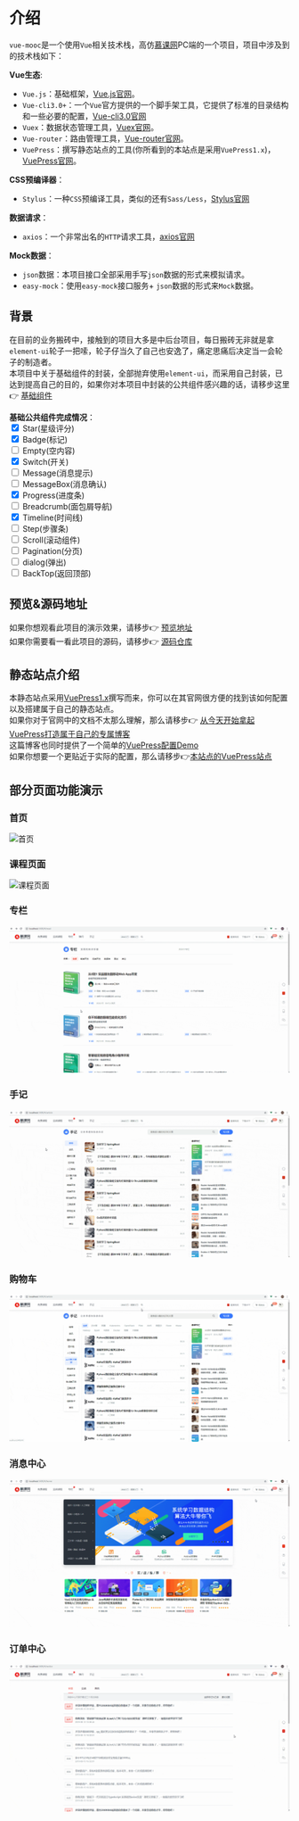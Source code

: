 # 介绍
`vue-mooc`是一个使用`Vue`相关技术栈，高仿[慕课网](https://www.imooc.com/)PC端的一个项目，项目中涉及到的技术栈如下：

**Vue生态**:
* `Vue.js`：基础框架，[Vue.js官网](https://cn.vuejs.org/)。
* `Vue-cli3.0+`：一个`Vue`官方提供的一个脚手架工具，它提供了标准的目录结构和一些必要的配置，[Vue-cli3.0官网](https://cli.vuejs.org/zh/)
* `Vuex`：数据状态管理工具，[Vuex官网](https://vuex.vuejs.org/)。
* `Vue-router`：路由管理工具，[Vue-router官网](https://router.vuejs.org/)。
* `VuePress`：撰写静态站点的工具(你所看到的本站点是采用`VuePress1.x`)，[VuePress官网](https://v1.vuepress.vuejs.org/)。

**CSS预编译器**：
* `Stylus`：一种`CSS`预编译工具，类似的还有`Sass/Less`，[Stylus官网](https://www.zhangxinxu.com/jq/stylus/)

**数据请求**：
* `axios`：一个非常出名的`HTTP`请求工具，[axios官网](http://www.axios-js.com/)

**Mock数据**：
* `json`数据：本项目接口全部采用手写`json`数据的形式来模拟请求。
* `easy-mock`：使用`easy-mock`接口服务+ `json`数据的形式来`Mock`数据。

## 背景
在目前的业务搬砖中，接触到的项目大多是中后台项目，每日搬砖无非就是拿`element-ui`轮子一把嗦，轮子仔当久了自己也安逸了，痛定思痛后决定当一会轮子的制造者。<br/>
本项目中关于基础组件的封装，全部抛弃使用`element-ui`，而采用自己封装，已达到提高自己的目的，如果你对本项目中封装的公共组件感兴趣的话，请移步这里:point_right: [基础组件](/base/)

**基础公共组件完成情况**：<br/>
<input type="checkbox" checked/> Star(星级评分) <br/>
<input type="checkbox" checked/> Badge(标记)<br/>
<input type="checkbox"/> Empty(空内容)<br/>
<input type="checkbox" checked/> Switch(开关)<br/>
<input type="checkbox"/> Message(消息提示)<br/>
<input type="checkbox"/> MessageBox(消息确认)<br/>
<input type="checkbox" checked /> Progress(进度条)<br/>
<input type="checkbox"/> Breadcrumb(面包屑导航)<br/>
<input type="checkbox" checked/> Timeline(时间线)<br/>
<input type="checkbox"/> Step(步骤条)<br/>
<input type="checkbox"/> Scroll(滚动组件)<br/>
<input type="checkbox"/> Pagination(分页)<br/>
<input type="checkbox"/> dialog(弹出)<br/>
<input type="checkbox"/> BackTop(返回顶部)<br/>

## 预览&源码地址

如果你想观看此项目的演示效果，请移步:point_right: [预览地址](https://wangtunan.github.io/vue-mooc/#/home) <br/>
如果你需要看一看此项目的源码，请移步:point_right: [源码仓库](https://github.com/wangtunan/vue-mooc)

## 静态站点介绍
本静态站点采用[VuePress1.x](https://v1.vuepress.vuejs.org/)撰写而来，你可以在其官网很方便的找到该如何配置以及搭建属于自己的静态站点。<br/>
如果你对于官网中的文档不太那么理解，那么请移步:point_right: [从今天开始拿起VuePress打造属于自己的专属博客](https://wangtunan.github.io/blog/vuepress/)<br/>
这篇博客也同时提供了一个简单的[VuePress配置Demo](https://github.com/wangtunan/vuepress-blog-demo)<br/>
如果你想要一个更贴近于实际的配置，那么请移步:point_right:[本站点的VuePress站点](https://github.com/wangtunan/vue-mooc-site)

## 部分页面功能演示

### 首页
![首页](../images/1.gif)

### 课程页面
![课程页面](../images/2.gif)

### 专栏
![专栏](../images/3.gif)

### 手记
![手记](../images/4.gif)

### 购物车
![购物车](../images/5.gif)

### 消息中心
![消息中心](../images/6.gif)

### 订单中心
![订单中心](../images/7.gif)